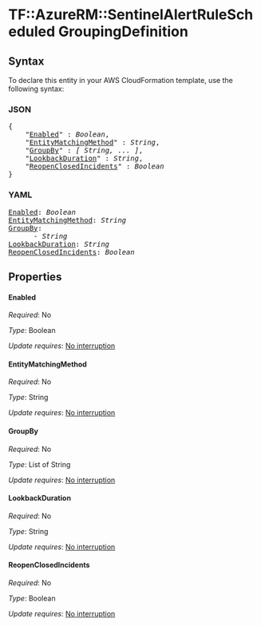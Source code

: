 # TF::AzureRM::SentinelAlertRuleScheduled GroupingDefinition

## Syntax

To declare this entity in your AWS CloudFormation template, use the following syntax:

### JSON

<pre>
{
    "<a href="#enabled" title="Enabled">Enabled</a>" : <i>Boolean</i>,
    "<a href="#entitymatchingmethod" title="EntityMatchingMethod">EntityMatchingMethod</a>" : <i>String</i>,
    "<a href="#groupby" title="GroupBy">GroupBy</a>" : <i>[ String, ... ]</i>,
    "<a href="#lookbackduration" title="LookbackDuration">LookbackDuration</a>" : <i>String</i>,
    "<a href="#reopenclosedincidents" title="ReopenClosedIncidents">ReopenClosedIncidents</a>" : <i>Boolean</i>
}
</pre>

### YAML

<pre>
<a href="#enabled" title="Enabled">Enabled</a>: <i>Boolean</i>
<a href="#entitymatchingmethod" title="EntityMatchingMethod">EntityMatchingMethod</a>: <i>String</i>
<a href="#groupby" title="GroupBy">GroupBy</a>: <i>
      - String</i>
<a href="#lookbackduration" title="LookbackDuration">LookbackDuration</a>: <i>String</i>
<a href="#reopenclosedincidents" title="ReopenClosedIncidents">ReopenClosedIncidents</a>: <i>Boolean</i>
</pre>

## Properties

#### Enabled

_Required_: No

_Type_: Boolean

_Update requires_: [No interruption](https://docs.aws.amazon.com/AWSCloudFormation/latest/UserGuide/using-cfn-updating-stacks-update-behaviors.html#update-no-interrupt)

#### EntityMatchingMethod

_Required_: No

_Type_: String

_Update requires_: [No interruption](https://docs.aws.amazon.com/AWSCloudFormation/latest/UserGuide/using-cfn-updating-stacks-update-behaviors.html#update-no-interrupt)

#### GroupBy

_Required_: No

_Type_: List of String

_Update requires_: [No interruption](https://docs.aws.amazon.com/AWSCloudFormation/latest/UserGuide/using-cfn-updating-stacks-update-behaviors.html#update-no-interrupt)

#### LookbackDuration

_Required_: No

_Type_: String

_Update requires_: [No interruption](https://docs.aws.amazon.com/AWSCloudFormation/latest/UserGuide/using-cfn-updating-stacks-update-behaviors.html#update-no-interrupt)

#### ReopenClosedIncidents

_Required_: No

_Type_: Boolean

_Update requires_: [No interruption](https://docs.aws.amazon.com/AWSCloudFormation/latest/UserGuide/using-cfn-updating-stacks-update-behaviors.html#update-no-interrupt)

